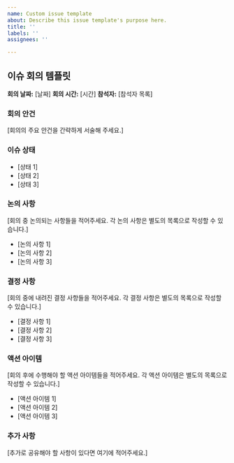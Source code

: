 ```yaml
---
name: Custom issue template
about: Describe this issue template's purpose here.
title: ''
labels: ''
assignees: ''

---
```

## 이슈 회의 템플릿

**회의 날짜:** [날짜]
**회의 시간:** [시간]
**참석자:** [참석자 목록]

### 회의 안건

[회의의 주요 안건을 간략하게 서술해 주세요.]

### 이슈 상태

- [상태 1]
- [상태 2]
- [상태 3]

### 논의 사항

[회의 중 논의되는 사항들을 적어주세요. 각 논의 사항은 별도의 목록으로 작성할 수 있습니다.]

- [논의 사항 1]
- [논의 사항 2]
- [논의 사항 3]

### 결정 사항

[회의 중에 내려진 결정 사항들을 적어주세요. 각 결정 사항은 별도의 목록으로 작성할 수 있습니다.]

- [결정 사항 1]
- [결정 사항 2]
- [결정 사항 3]

### 액션 아이템

[회의 후에 수행해야 할 액션 아이템들을 적어주세요. 각 액션 아이템은 별도의 목록으로 작성할 수 있습니다.]

- [액션 아이템 1]
- [액션 아이템 2]
- [액션 아이템 3]

### 추가 사항

[추가로 공유해야 할 사항이 있다면 여기에 적어주세요.]

